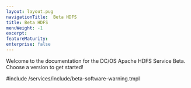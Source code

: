 ```yaml
---
layout: layout.pug
navigationTitle:  Beta HDFS
title: Beta HDFS
menuWeight: -1
excerpt:
featureMaturity:
enterprise: false
---
```


Welcome to the documentation for the DC/OS Apache HDFS Service Beta. Choose a version to get started!

#include /services/include/beta-software-warning.tmpl
